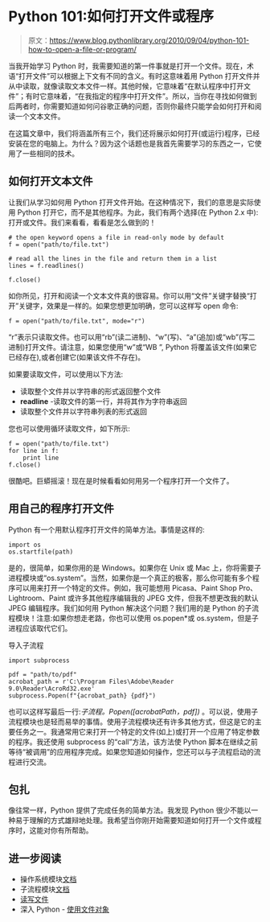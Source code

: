 # Python 101:如何打开文件或程序

> 原文：<https://www.blog.pythonlibrary.org/2010/09/04/python-101-how-to-open-a-file-or-program/>

当我开始学习 Python 时，我需要知道的第一件事就是打开一个文件。现在，术语“打开文件”可以根据上下文有不同的含义。有时这意味着用 Python 打开文件并从中读取，就像读取文本文件一样。其他时候，它意味着“在默认程序中打开文件”；有时它意味着，“在我指定的程序中打开文件”。所以，当你在寻找如何做到后两者时，你需要知道如何问谷歌正确的问题，否则你最终只能学会如何打开和阅读一个文本文件。

在这篇文章中，我们将涵盖所有三个，我们还将展示如何打开(或运行)程序，已经安装在您的电脑上。为什么？因为这个话题也是我首先需要学习的东西之一，它使用了一些相同的技术。

## 如何打开文本文件

让我们从学习如何用 Python 打开文件开始。在这种情况下，我们的意思是实际使用 Python 打开它，而不是其他程序。为此，我们有两个选择(在 Python 2.x 中):打开或文件。我们来看看，看看是怎么做到的！

```
# the open keyword opens a file in read-only mode by default
f = open("path/to/file.txt")

# read all the lines in the file and return them in a list
lines = f.readlines()

f.close()
```

如你所见，打开和阅读一个文本文件真的很容易。你可以用“文件”关键字替换“打开”关键字，效果是一样的。如果您想更加明确，您可以这样写 open 命令:

```
f = open("path/to/file.txt", mode="r")
```

“r”表示只读取文件。也可以用“rb”(读二进制)、“w”(写)、“a”(追加)或“wb”(写二进制)打开文件。请注意，如果您使用“w”或“WB ”, Python 将覆盖该文件(如果它已经存在),或者创建它(如果该文件不存在)。

如果要读取文件，可以使用以下方法:

*   读取整个文件并以字符串的形式返回整个文件
*   **readline** -读取文件的第一行，并将其作为字符串返回
*   读取整个文件并以字符串列表的形式返回

您也可以使用循环读取文件，如下所示:

```
f = open("path/to/file.txt")
for line in f:
    print line
f.close()
```

很酷吧。巨蟒摇滚！现在是时候看看如何用另一个程序打开一个文件了。

## 用自己的程序打开文件

Python 有一个用默认程序打开文件的简单方法。事情是这样的:

```
import os
os.startfile(path)
```

是的，很简单，如果你用的是 Windows。如果你在 Unix 或 Mac 上，你将需要子进程模块或“os.system”。当然，如果你是一个真正的极客，那么你可能有多个程序可以用来打开一个特定的文件。例如，我可能想用 Picasa、Paint Shop Pro、Lightroom、Paint 或许多其他程序编辑我的 JPEG 文件，但我不想更改我的默认 JPEG 编辑程序。我们如何用 Python 解决这个问题？我们用的是 Python 的子流程模块！注意:如果你想走老路，你也可以使用 os.popen*或 os.system，但是子进程应该取代它们。

导入子流程

```
import subprocess

pdf = "path/to/pdf"
acrobat_path = r'C:\Program Files\Adobe\Reader 9.0\Reader\AcroRd32.exe'
subprocess.Popen(f"{acrobat_path} {pdf}")
```

也可以这样写最后一行:*子流程。Popen([acrobatPath，pdf])* 。可以说，使用子流程模块也是轻而易举的事情。使用子流程模块还有许多其他方式，但这是它的主要任务之一。我通常用它来打开一个特定的文件(如上)或打开一个应用了特定参数的程序。我还使用 subprocess 的“call”方法，该方法使 Python 脚本在继续之前等待“被调用”的应用程序完成。如果您知道如何操作，您还可以与子流程启动的流程进行交流。

## 包扎

像往常一样，Python 提供了完成任务的简单方法。我发现 Python 很少不能以一种易于理解的方式雄辩地处理。我希望当你刚开始需要知道如何打开一个文件或程序时，这能对你有所帮助。

## 进一步阅读

*   操作系统模块[文档](http://docs.python.org/library/os.html)
*   子流程模块[文档](http://docs.python.org/library/subprocess.html)
*   [读写文件](http://docs.python.org/tutorial/inputoutput.html#reading-and-writing-files)
*   深入 Python - [使用文件对象](http://diveintopython.org/file_handling/file_objects.html)